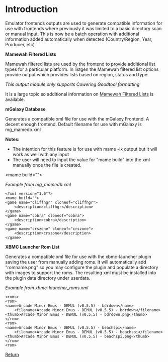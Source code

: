 # Introduction #

Emulator frontends outputs are used to generate compatible information for use with frontends where previously it was limited to a basic directory scan or manual input. This is now be a batch operation with additional information added automatically when detected (Country/Region, Year, Producer, etc)

**Mamewah Filtered Lists**

Mamewah filtered lists are used by the frontend to provide additional list types for a particular platform. In listgen the Mamewah filtered list options provide output which provides lists based on region, status and type.

_This output module only supports Cowering Goodtool formatting_

It is a large topic so additional information on [Mamewah Filtered Lists](wikilgmamewah.md) is available.

**mGalaxy Database**

Generates a compatible xml file for use with the mGalaxy Frontend. A decent enough frontend. Default filename for use with mGalaxy is mg\_mamedb.xml

**Notes:**
  * The intention for this feature is for use with mame -lx output but it will work as well with any input
  * The user will need to input the value for "mame build" into the xml manually once the file is created. 

&lt;mame build=""&gt;



_Example from mg\_mamedb.xml_
```
<?xml version="1.0"?>
<mame build="">
<game name="cliffhgr" cloneof="cliffhgr">
	<description>cliffhgr</description>
</game>
<game name="cobra" cloneof="cobra">
	<description>cobra</description>
</game>
<game name="crszone" cloneof="crszone">
	<description>crszone</description>
</game>
```


**XBMC Launcher Rom List**

Generates a compatible xml file for use with the xbmc-launcher plugin saving the user from manually adding roms. It will automatically add "romname.png" so you may configure the plugin and populate a directory with images to support the roms. The resulting xml must be installed into the plugin data directory under userdata.

_Example from xbmc-launcher\_roms.xml_
```
<roms>
<rom>
<name>Arcade Minor Emus - DEMUL (v0.5.5) - bdrdown</name>
	<filename>Arcade Minor Emus - DEMUL (v0.5.5) - bdrdown</filename>
<thumb>Arcade Minor Emus - DEMUL (v0.5.5) - bdrdown.png</thumb>
</rom>
<rom>
<name>Arcade Minor Emus - DEMUL (v0.5.5) - beachspi</name>
	<filename>Arcade Minor Emus - DEMUL (v0.5.5) - beachspi</filename>
<thumb>Arcade Minor Emus - DEMUL (v0.5.5) - beachspi.png</thumb>
</rom>
<rom>
```

[Return](wikilginfo.md)